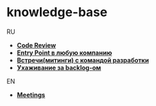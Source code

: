 # knowledge-base

RU

  + [**Code Review**](/ru/code_review.md)
  + [**Entry Point в любую компанию**](/ru/entry_point.md)
  + [**Встречи(митинги) с командой разработки**](/ru/meetings.md)
  + [**Ухаживание за backlog-ом**](/ru/backlog_grooming.md)

EN

  + [**Meetings**](/en/meetings.md)
